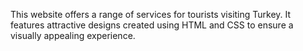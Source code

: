 This website offers a range of services for tourists visiting Turkey. It features attractive designs created using HTML and CSS to ensure a visually appealing experience.
